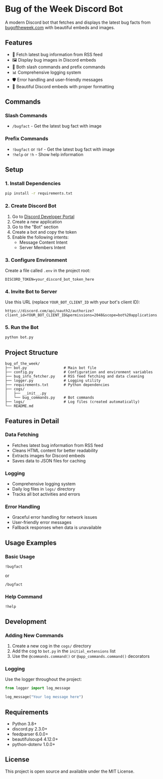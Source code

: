 # Bug of the Week Discord Bot

A modern Discord bot that fetches and displays the latest bug facts from [bugoftheweek.com](https://bugoftheweek.com) with beautiful embeds and images.

## Features

- 🐛 Fetch latest bug information from RSS feed
- 🖼️ Display bug images in Discord embeds
- 📱 Both slash commands and prefix commands
- 📊 Comprehensive logging system
- 🛡️ Error handling and user-friendly messages
- 🎨 Beautiful Discord embeds with proper formatting

## Commands

### Slash Commands
- `/bugfact` - Get the latest bug fact with image

### Prefix Commands
- `!bugfact` or `!bf` - Get the latest bug fact with image
- `!help` or `!h` - Show help information

## Setup

### 1. Install Dependencies
```bash
pip install -r requirements.txt
```

### 2. Create Discord Bot
1. Go to [Discord Developer Portal](https://discord.com/developers/applications)
2. Create a new application
3. Go to the "Bot" section
4. Create a bot and copy the token
5. Enable the following intents:
   - Message Content Intent
   - Server Members Intent

### 3. Configure Environment
Create a file called `.env`  in the project root:
```env
DISCORD_TOKEN=your_discord_bot_token_here
```

### 4. Invite Bot to Server
Use this URL (replace `YOUR_BOT_CLIENT_ID` with your bot's client ID):
```
https://discord.com/api/oauth2/authorize?client_id=YOUR_BOT_CLIENT_ID&permissions=2048&scope=bot%20applications.commands
```

### 5. Run the Bot
```bash
python bot.py
```

## Project Structure

```
bug_of_the_week/
├── bot.py                 # Main bot file
├── config.py              # Configuration and environment variables
├── bug_info_fetcher.py    # RSS feed fetching and data cleaning
├── logger.py              # Logging utility
├── requirements.txt       # Python dependencies
├── cogs/
│   ├── __init__.py
│   └── bug_commands.py    # Bot commands
├── logs/                  # Log files (created automatically)
└── README.md
```

## Features in Detail

### Data Fetching
- Fetches latest bug information from RSS feed
- Cleans HTML content for better readability
- Extracts images for Discord embeds
- Saves data to JSON files for caching

### Logging
- Comprehensive logging system
- Daily log files in `logs/` directory
- Tracks all bot activities and errors

### Error Handling
- Graceful error handling for network issues
- User-friendly error messages
- Fallback responses when data is unavailable

## Usage Examples

### Basic Usage
```
!bugfact
```
or
```
/bugfact
```

### Help Command
```
!help
```

## Development

### Adding New Commands
1. Create a new cog in the `cogs/` directory
2. Add the cog to `bot.py` in the `initial_extensions` list
3. Use the `@commands.command()` or `@app_commands.command()` decorators

### Logging
Use the logger throughout the project:
```python
from logger import log_message

log_message("Your log message here")
```

## Requirements

- Python 3.8+
- discord.py 2.3.0+
- feedparser 6.0.0+
- beautifulsoup4 4.12.0+
- python-dotenv 1.0.0+

## License

This project is open source and available under the MIT License. 